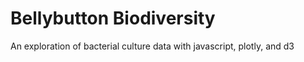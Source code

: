 # Bellybutton Biodiversity
 An exploration of bacterial culture data with javascript, plotly, and d3
